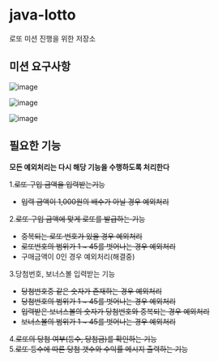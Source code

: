 # java-lotto
로또 미션 진행을 위한 저장소

## 미션 요구사항 

![image](https://user-images.githubusercontent.com/47850258/74334640-a637b000-4ddd-11ea-879f-812470f5c59f.png)

![image](https://user-images.githubusercontent.com/47850258/74334649-ab94fa80-4ddd-11ea-8414-4c89e4363d3a.png)

![image](https://user-images.githubusercontent.com/47850258/74334656-adf75480-4ddd-11ea-8384-cc40b55fcb51.png)

## 필요한 기능

**모든 예외처리는 다시 해당 기능을 수행하도록 처리한다**

1.~~로또 구입 금액을 입력받는기능~~<br>
* ~~입력 금액이 1,000원의 배수가 아닐 경우 예외처리~~<br>

2.~~로또 구입 금액에 맞게 로또를 발급하는 기능~~ <br>
* ~~중복되는 로또 번호가 있을 경우 예외처리~~<br>
* ~~로또번호의 범위가 1 ~ 45를 벗어나는 경우 예외처리~~<br>
* 구매금액이 0인 경우 예외처리(해결중)<br>

3.당첨번호, 보너스볼 입력받는 기능 <br>
* ~~당첨번호중 같은 숫자가 존재하는 경우 예외처리~~<br>
* ~~당첨번호의 범위가 1 ~ 45를 벗어나는 경우 예외처리~~<br>
* ~~입력받은 보너스볼의 숫자가 당첨번호와 중복되는 경우 예외처리~~<br>
* ~~보너스볼의 범위가 1 ~ 45를 벗어나는 경우 예외처리~~<br>

4.~~로또의 당첨 여부(등수, 당첨금)를 확인하는 기능~~<br>
5.~~로또 등수에 따른 당첨 갯수와 수익률 메시지 출력하는 기능~~




